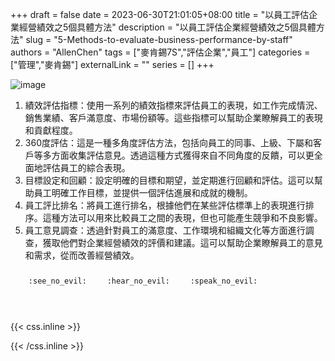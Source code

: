 +++ 
draft = false
date = 2023-06-30T21:01:05+08:00
title = "以員工評估企業經營績效之5個具體方法"
description = "以員工評估企業經營績效之5個具體方法"
slug = "5-Methods-to-evaluate-business-performance-by-staff"
authors = "AllenChen"
tags = ["麥肯錫7S","評估企業","員工"]
categories = ["管理","麥肯錫"]
externalLink = ""
series = []
+++

![image](/images/post/A-rabbit-with-big-blue-eyes-using-staff-performance-appraisal-to-evaluate-company-performance-with-Van-Gogh-style.jpeg)

1. 績效評估指標：使用一系列的績效指標來評估員工的表現，如工作完成情況、銷售業績、客戶滿意度、市場份額等。這些指標可以幫助企業瞭解員工的表現和貢獻程度。
2. 360度評估：這是一種多角度評估方法，包括向員工的同事、上級、下屬和客戶等多方面收集評估意見。透過這種方式獲得來自不同角度的反饋，可以更全面地評估員工的綜合表現。
3. 目標設定和回顧：設定明確的目標和期望，並定期進行回顧和評估。這可以幫助員工明確工作目標，並提供一個評估進展和成就的機制。
4. 員工評比排名：將員工進行排名，根據他們在某些評估標準上的表現進行排序。這種方法可以用來比較員工之間的表現，但也可能產生競爭和不良影響。
5. 員工意見調查：透過針對員工的滿意度、工作環境和組織文化等方面進行調查，獲取他們對企業經營績效的評價和建議。這可以幫助企業瞭解員工的意見和需求，從而改善經營績效。

<p><span class="nowrap"><span class="emojify">🙈</span> <code>:see_no_evil:</code></span>  <span class="nowrap"><span class="emojify">🙉</span> <code>:hear_no_evil:</code></span>  <span class="nowrap"><span class="emojify">🙊</span> <code>:speak_no_evil:</code></span></p>
<br>
    

{{< css.inline >}}
<style>
.emojify {
	font-family: Apple Color Emoji, Segoe UI Emoji, NotoColorEmoji, Segoe UI Symbol, Android Emoji, EmojiSymbols;
	font-size: 2rem;
	vertical-align: middle;
}
@media screen and (max-width:650px) {
  .nowrap {
    display: block;
    margin: 25px 0;
  }
}
</style>
{{< /css.inline >}}
